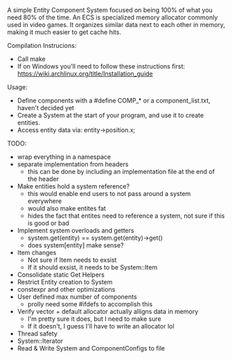 A simple Entity Component System focused on being 100% of what you need 80% of the time. An ECS is specialized memory allocator commonly used in video games. It organizes similar data next to each other in memory, making it much easier to get cache hits.

Compilation Instrucions:
* Call make
* If on Windows you'll need to follow these instructions first: https://wiki.archlinux.org/title/Installation_guide

Usage:
* Define components with a #define COMP_* or a component_list.txt, haven't decided yet
* Create a System at the start of your program, and use it to create entities.
* Access entity data via: entity->position.x;

TODO:
* wrap everything in a namespace
* separate implementation from headers
	* this can be done by including an implementation file at the end of the header
* Make entities hold a system reference?
	* this would enable end users to not pass around a system everywhere
	* would also make entites fat
	* hides the fact that entites need to reference a system, not sure if this is good or bad
* Implement system overloads and getters
	* system.get<Position>(entity) == system.get(entity)->get<Position>()
	* does system<Position>[entity] make sense?
* Item changes
	* Not sure if Item needs to exsist
	* If it should exsist, it needs to be System::Item
* Consolidate static Get Helpers
* Restrict Entity creation to System
* constexpr and other optimizations
* User defined max number of components
	* prolly need some #ifdefs to accomplish this
* Verify vector + default allocator actually alligns data in memory
	* I'm pretty sure it does, but I need to make sure
	* If it doesn't, I guess I'll have to write an allocator lol
* Thread safety
* System::Iterator
* Read & Write System and ComponentConfigs to file
